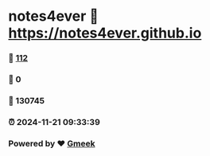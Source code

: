 # notes4ever :link: https://notes4ever.github.io 
### :page_facing_up: [112](https://notes4ever.github.io/tag.html) 
### :speech_balloon: 0 
### :hibiscus: 130745 
### :alarm_clock: 2024-11-21 09:33:39 
### Powered by :heart: [Gmeek](https://github.com/Meekdai/Gmeek)
